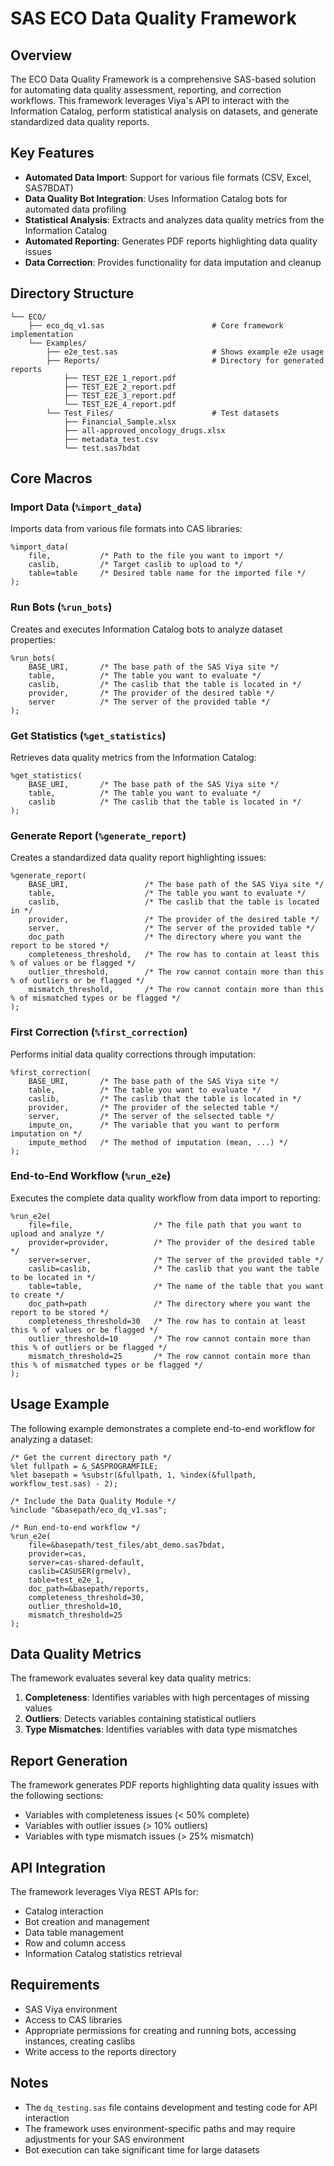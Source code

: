 # SAS ECO Data Quality Framework

## Overview

The ECO Data Quality Framework is a comprehensive SAS-based solution for automating data quality assessment, reporting, and correction workflows. This framework leverages Viya's API to interact with the Information Catalog, perform statistical analysis on datasets, and generate standardized data quality reports.

## Key Features

- **Automated Data Import**: Support for various file formats (CSV, Excel, SAS7BDAT)
- **Data Quality Bot Integration**: Uses Information Catalog bots for automated data profiling
- **Statistical Analysis**: Extracts and analyzes data quality metrics from the Information Catalog
- **Automated Reporting**: Generates PDF reports highlighting data quality issues
- **Data Correction**: Provides functionality for data imputation and cleanup

## Directory Structure

```
└── ECO/
    ├── eco_dq_v1.sas                        # Core framework implementation
    └── Examples/
        ├── e2e_test.sas                     # Shows example e2e usage
        ├── Reports/                         # Directory for generated reports
            ├── TEST_E2E_1_report.pdf
            ├── TEST_E2E_2_report.pdf
            ├── TEST_E2E_3_report.pdf
            └── TEST_E2E_4_report.pdf
        └── Test_Files/                      # Test datasets
            ├── Financial_Sample.xlsx
            ├── all-approved_oncology_drugs.xlsx
            ├── metadata_test.csv
            └── test.sas7bdat
```

## Core Macros

### Import Data (`%import_data`)

Imports data from various file formats into CAS libraries:

```sas
%import_data(
    file,           /* Path to the file you want to import */
    caslib,         /* Target caslib to upload to */
    table=table     /* Desired table name for the imported file */
);
```

### Run Bots (`%run_bots`)

Creates and executes Information Catalog bots to analyze dataset properties:

```sas
%run_bots(
    BASE_URI,       /* The base path of the SAS Viya site */
    table,          /* The table you want to evaluate */
    caslib,         /* The caslib that the table is located in */
    provider,       /* The provider of the desired table */
    server          /* The server of the provided table */
);
```

### Get Statistics (`%get_statistics`)

Retrieves data quality metrics from the Information Catalog:

```sas
%get_statistics(
    BASE_URI,       /* The base path of the SAS Viya site */
    table,          /* The table you want to evaluate */
    caslib          /* The caslib that the table is located in */
);
```

### Generate Report (`%generate_report`)

Creates a standardized data quality report highlighting issues:

```sas
%generate_report(
    BASE_URI,                 /* The base path of the SAS Viya site */
    table,                    /* The table you want to evaluate */
    caslib,                   /* The caslib that the table is located in */
    provider,                 /* The provider of the desired table */
    server,                   /* The server of the provided table */
    doc_path                  /* The directory where you want the report to be stored */
	completeness_threshold,   /* The row has to contain at least this % of values or be flagged */
	outlier_threshold,        /* The row cannot contain more than this % of outliers or be flagged */
	mismatch_threshold,       /* The row cannot contain more than this % of mismatched types or be flagged */
);
```

### First Correction (`%first_correction`)

Performs initial data quality corrections through imputation:

```sas
%first_correction(
    BASE_URI,       /* The base path of the SAS Viya site */
    table,          /* The table you want to evaluate */
    caslib,         /* The caslib that the table is located in */
    provider,       /* The provider of the selected table */
    server,         /* The server of the selsected table */
    impute_on,      /* The variable that you want to perform imputation on */
    impute_method   /* The method of imputation (mean, ...) */
);
```

### End-to-End Workflow (`%run_e2e`)

Executes the complete data quality workflow from data import to reporting:

```sas
%run_e2e(
    file=file,                  /* The file path that you want to upload and analyze */
    provider=provider,          /* The provider of the desired table */
    server=server,              /* The server of the provided table */
    caslib=caslib,              /* The caslib that you want the table to be located in */
    table=table,                /* The name of the table that you want to create */
    doc_path=path               /* The directory where you want the report to be stored */
	completeness_threshold=30   /* The row has to contain at least this % of values or be flagged */
	outlier_threshold=10        /* The row cannot contain more than this % of outliers or be flagged */
	mismatch_threshold=25       /* The row cannot contain more than this % of mismatched types or be flagged */
);
```

## Usage Example

The following example demonstrates a complete end-to-end workflow for analyzing a dataset:

```sas
/* Get the current directory path */
%let fullpath = &_SASPROGRAMFILE;
%let basepath = %substr(&fullpath, 1, %index(&fullpath, workflow_test.sas) - 2);

/* Include the Data Quality Module */
%include "&basepath/eco_dq_v1.sas";

/* Run end-to-end workflow */
%run_e2e(
    file=&basepath/test_files/abt_demo.sas7bdat,
    provider=cas,
    server=cas-shared-default,
    caslib=CASUSER(grmelv),
    table=test_e2e_1,
    doc_path=&basepath/reports,
	completeness_threshold=30,
	outlier_threshold=10,
	mismatch_threshold=25
);
```

## Data Quality Metrics

The framework evaluates several key data quality metrics:

1. **Completeness**: Identifies variables with high percentages of missing values
2. **Outliers**: Detects variables containing statistical outliers
3. **Type Mismatches**: Identifies variables with data type mismatches

## Report Generation

The framework generates PDF reports highlighting data quality issues with the following sections:

- Variables with completeness issues (< 50% complete)
- Variables with outlier issues (> 10% outliers)
- Variables with type mismatch issues (> 25% mismatch)

## API Integration

The framework leverages Viya REST APIs for:

- Catalog interaction
- Bot creation and management
- Data table management
- Row and column access
- Information Catalog statistics retrieval

## Requirements

- SAS Viya environment
- Access to CAS libraries
- Appropriate permissions for creating and running bots, accessing instances, creating caslibs
- Write access to the reports directory

## Notes

- The `dq_testing.sas` file contains development and testing code for API interaction
- The framework uses environment-specific paths and may require adjustments for your SAS environment
- Bot execution can take significant time for large datasets

